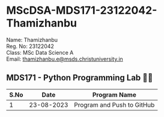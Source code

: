 # MScDSA-MDS171-23122042-Thamizhanbu

Name: Thamizhanbu  
Reg. No: 23122042  
Class: MSc Data Science A  
Email: thamizhanbu.e@msds.christuniversity.in  

MDS171 - Python Programming Lab 🧑‍💻
---
|S.No|Date|Program Name|
|----|-----|-----------|
|1|23-08-2023|Program and Push to GitHub|

